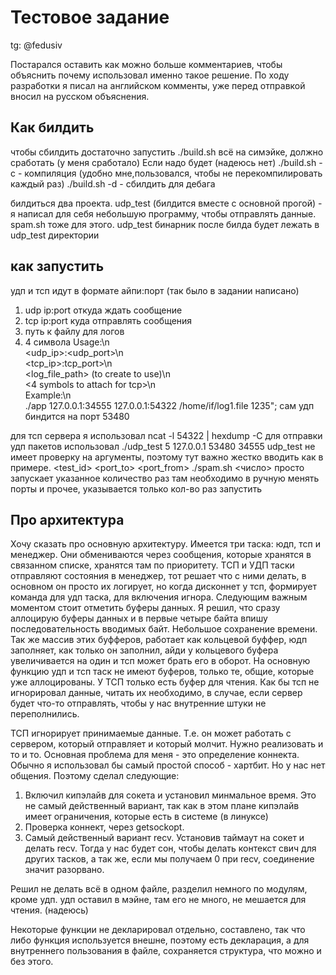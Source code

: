 # Тестовое задание
tg: @fedusiv

Постарался оставить как можно больше комментариев, чтобы объяснить почему использовал именно такое решение.
По ходу разработки я писал на английском комменты, уже перед отправкой вносил на русском объяснения.

## Как билдить
чтобы сбилдить достаточно запустить
./build.sh
всё на симэйке, должно сработать (у меня сработало)
Если надо будет (надеюсь нет)
./build.sh -c - компиляция (удобно мне,пользовался, чтобы не перекомпилировать каждый раз)
./build.sh -d - сбилдить для дебага

билдиться два проекта. udp_test (билдится вместе с основной прогой) - я написал для себя небольшую программу, чтобы отправлять данные.
spam.sh тоже для этого. udp_test бинарник после билда будет лежать в udp_test директории


## как запустить
удп и тсп идут в формате айпи:порт (так было в задании написано)
1. udp ip:port откуда ждать сообщение
2. tcp ip:port куда отправлять сообщения
3. путь к файлу для логов
4. 4 символа
   Usage:\n \
        <udp_ip>:<udp_port>\n \
        <tcp_ip>:tcp_port>\n \
        <log_file_path> (to create to use)\n \
        <4 symbols to attach for tcp>\n \
        Example:\n \
        ./app 127.0.0.1:34555 127.0.0.1:54322 /home/if/log1.file 1235";
сам удп биндится на порт 53480

для тсп сервера я использовал ncat -l 54322 | hexdump -C
для отправки удп пакетов использовал ./udp_test 5 127.0.0.1 53480 34555
udp_test не имеет проверку на аргументы, поэтому тут важно жестко вводить как в примере.
<test_id> <ip> <port_to> <port_from>
./spam.sh <число> просто запускает указанное количество раз
там необходимо в ручную менять порты и прочее, указывается только кол-во раз запустить


## Про архитектура
Хочу сказать про основную архитектуру. Имеется три таска: юдп, тсп и менеджер.
Они обмениваются через сообщения, которые хранятся в связанном списке, хранятся там по приоритету.
ТСП и УДП таски отправляют состояния в менеджер, тот решает что с ними делать, в основном он просто их логирует, но когда дисконнет у тсп, формирует команда для удп таска, для включения игнора.
Следующим важным моментом стоит отметить буферы данных. Я решил, что сразу аллоцирую буферы данных и в первые четыре байта впишу последовательность вводимых байт. Небольшое сохранение времени.
Так же массив этих буфферов, работает как кольцевой буффер, юдп заполняет, как только он заполнил, айди у кольцевого буфера увеличивается на один и тсп может брать его в оборот.
На основную функцию удп и тсп таск не имеют буферов, только те, общие, которые уже аллоцированы.
У ТСП только есть буфер для чтения. Как бы тсп не игнорировал данные, читать их необходимо, в случае, если сервер будет что-то отправлять, чтобы у нас внутренние штуки не переполнились.

ТСП игнорирует принимаемые данные. Т.е. он может работать с сервером, который отправляет и который молчит.
Нужно реализовать и то и то. Основная проблема для меня - это определение коннекта. Обычно я использовал бы самый простой способ - хартбит. Но у нас нет общения. Поэтому сделал следующие:
1. Включил кипэлайв для сокета и установил минмальное время. Это не самый действенный вариант, так как в этом плане кипэлайв имеет ограничения, которые есть в системе (в линуксе)
2. Проверка коннект, через getsockopt.
3. Самый действенный вариант recv.
Установив таймаут на сокет и делать recv. Тогда у нас будет сон, чтобы делать контекст свич для других тасков, а так же, если мы получаем 0 при recv, соединение значит разорвано.

Решил не делать всё в одном файле, разделил немного по модулям, кроме удп. удп оставил в мэйне, там его не много, не мешается для чтения. (надеюсь)

Некоторые функции не декларировал отдельно, составлено, так что либо функция используется внешне, поэтому есть декларация, а для внутреннего пользования в файле, сохраняется структура, что можно и без этого.
